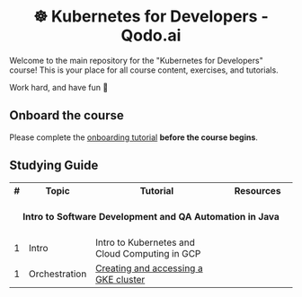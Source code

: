 <div align="center">

# ☸️ Kubernetes for Developers - Qodo.ai


</div>

Welcome to the main repository for the "Kubernetes for Developers" course!
This is your place for all course content, exercises, and tutorials.

Work hard, and have fun 🐳

## Onboard the course 

Please complete the [onboarding tutorial](tutorials/onboarding.md) **before the course begins**. 

## Studying Guide

<table width="100%">
<tr><th>#</th><th>Topic</th><th>Tutorial</th><th colspan="3">&nbsp;&nbsp;&nbsp;Resources&nbsp;&nbsp;&nbsp;</th></tr>

<tr>
 <td align="center" colspan="8"><br><b>Intro to Software Development and QA Automation in Java</b><br><br></td>
</tr>

<tr>
 <td>1</td>
 <td>Intro</td>
 <td>Intro to Kubernetes and Cloud Computing in GCP</td>
 <td></td>
 <td></td>
 <td></td>
</tr>


<tr>
 <td>1</td>
 <td>Orchestration</td>
 <td><a href="tutorials/k8s_setup_and_intro">Creating and accessing a GKE cluster</a></td>
 <td></td>
 <td></td>
 <td></td>
</tr>



</table>
